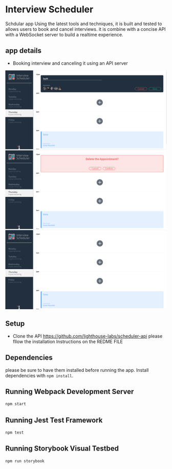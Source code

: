 # Interview Scheduler

Schdular app Using the latest tools and techniques, it is built and tested to allows users to book and cancel interviews. it is combine with a concise API with a WebSocket server to build a realtime experience.

## app details

- Booking interview and canceling it using an API server


 !["Screenshot of URLs page"](https://github.com/LAYTHJABBAR/Scheduler/blob/master/docs/schdular%20creat%20new%20table.png?raw=true)
 !["Screenshot of URLs page"](https://github.com/LAYTHJABBAR/Scheduler/blob/master/docs/schdular%20delete%20conformation%20box.png?raw=true)
 !["Screenshot of Cookies page"](https://github.com/LAYTHJABBAR/Scheduler/blob/master/docs/schdular%20one.png?raw=true)

## Setup
- Clone the API https://github.com/lighthouse-labs/scheduler-api please fllow the installation Instructions on the REDME FILE

## Dependencies
please be sure to have them installed before running the app.
Install dependencies with `npm install`.

## Running Webpack Development Server

```sh
npm start
```

## Running Jest Test Framework

```sh
npm test
```

## Running Storybook Visual Testbed

```sh
npm run storybook
```
